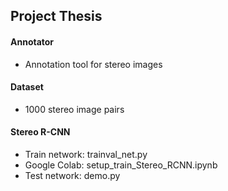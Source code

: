 ## Project Thesis
#### Annotator
- Annotation tool for stereo images

#### Dataset
- 1000 stereo image pairs

#### Stereo R-CNN
- Train network: trainval_net.py
- Google Colab: setup_train_Stereo_RCNN.ipynb
- Test network: demo.py
